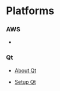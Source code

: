 # Platforms



### AWS

- 



### Qt

- [About Qt](qt/about_qt.md)

- [Setup Qt](qt/setup_qt.md)

  